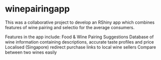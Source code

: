 # winepairingapp

This was a collaborative project to develop an RShiny app which combines features of wine pairing and selectio for the average consumers.

Features in the app include:
Food & Wine Pairing Suggestions
Database of wine information containing descriptions, accurate taste profiles and price
Localised (Singapore) redirect purchase links to local wine sellers
Compare between two wines easily
